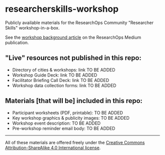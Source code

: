 # researcherskills-workshop
Publicly available materials for the ResearchOps Community "Researcher Skills" workshop-in-a-box.

See the [workshop background article](https://medium.com/researchops-community/a-researcher-skills-career-workshop-ce6926af1ffb) on the ResearchOps Medium publication.


## "Live" resources not published in this repo:

- Directory of cities & workshops: link TO BE ADDED
- Workshop Guide Deck: link TO BE ADDED
- Facilitator Briefing Call Deck: link TO BE ADDED
- Workshop data collection forms: link TO BE ADDED

## Materials [that will be] included in this repo:

- Participant worksheets (PDF, printable): TO BE ADDED
- Key workshop graphics & publicity images: TO BE ADDED
- Workshop event description: TO BE ADDED
- Pre-workshop reminder email body: TO BE ADDED


---

All of these materials are offered freely under the [Creative Commons Attribution-ShareAlike 4.0 International license](https://creativecommons.org/licenses/by-sa/4.0/legalcode).